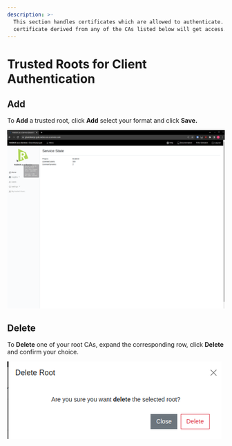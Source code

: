 ```yaml
---
description: >-
  This section handles certificates which are allowed to authenticate. Every
  certificate derived from any of the CAs listed below will get access.
---
```


# Trusted Roots for Client Authentication

## Add

To **Add** a trusted root, click **Add** select your format and click **Save.**&#x20;

![](<../../../.gitbook/assets/add-root (1).gif>)

## Delete

To **Delete** one of your root CAs, expand the corresponding row, click **Delete** and confirm your choice.

![](<../../../.gitbook/assets/image (81).png>)

